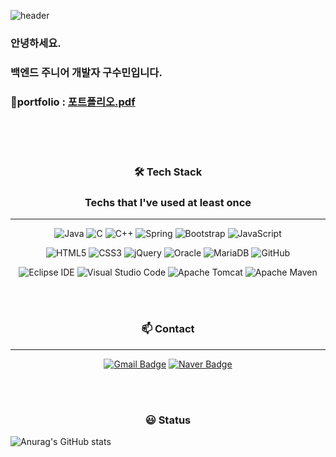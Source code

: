 

<!--
**ssuminee/ssuminee** is a ✨ _special_ ✨ repository because its `README.md` (this file) appears on your GitHub profile.

Here are some ideas to get you started:

- 🔭 I’m currently working on ...
- 🌱 I’m currently learning ...
- 👯 I’m looking to collaborate on ...
- 🤔 I’m looking for help with ...
- 💬 Ask me about ...
- 📫 How to reach me: ...
- 😄 Pronouns: ...
- ⚡ Fun fact: ...
-->

![header](https://capsule-render.vercel.app/api?type=slice&color=B8CFEC&height=300&section=header&text=Sumin%20Koo&fontSize=90)

### 안녕하세요.
### 백엔드 주니어 개발자 구수민입니다.

### 📄portfolio : [포트폴리오.pdf](https://github.com/ssuminee/ssuminee/files/9978517/default.pdf)

<br><br><br>


### <p align="center"> 🛠️ Tech Stack </p>
### <p align="center">Techs that I've used at least once </p> 

___

<div align="center">
  
  ![Java](https://img.shields.io/badge/Java-007396.svg?&style=for-the-badge&logo=Java&logoColor=white)
  ![C](https://img.shields.io/badge/c-%2300599C.svg?style=for-the-badge&logo=c&logoColor=white)
  ![C++](https://img.shields.io/badge/c++-%2300599C.svg?style=for-the-badge&logo=c%2B%2B&logoColor=white)
  ![Spring](https://img.shields.io/badge/Spring-6DB33F.svg?&style=for-the-badge&logo=Spring&logoColor=white)
  ![Bootstrap](https://img.shields.io/badge/bootstrap-%23563D7C.svg?style=for-the-badge&logo=bootstrap&logoColor=white)
  ![JavaScript](https://img.shields.io/badge/JavaScript-F7DF1E.svg?&style=for-the-badge&logo=JavaScript&logoColor=white)
  
  ![HTML5](https://img.shields.io/badge/html5-%23E34F26.svg?style=for-the-badge&logo=html5&logoColor=white)
  ![CSS3](https://img.shields.io/badge/css3-%231572B6.svg?style=for-the-badge&logo=css3&logoColor=white)
  ![jQuery](https://img.shields.io/badge/jquery-%230769AD.svg?style=for-the-badge&logo=jquery&logoColor=white)
  ![Oracle](https://img.shields.io/badge/Oracle-F80000.svg?&style=for-the-badge&logo=Oracle&logoColor=white)
  ![MariaDB](https://img.shields.io/badge/MariaDB-003545?style=for-the-badge&logo=mariadb&logoColor=white)
  ![GitHub](https://img.shields.io/badge/github-%23121011.svg?style=for-the-badge&logo=github&logoColor=white)
  
  ![Eclipse IDE](https://img.shields.io/badge/Eclipse%20IDE-2C2255.svg?&style=for-the-badge&logo=Eclipse%20IDE&logoColor=white)
  ![Visual Studio Code](https://img.shields.io/badge/Visual%20Studio%20Code-007ACC.svg?&style=for-the-badge&logo=Visual%20Studio%20Code&logoColor=white)
  ![Apache Tomcat](https://img.shields.io/badge/apache%20tomcat-%23F8DC75.svg?style=for-the-badge&logo=apache-tomcat&logoColor=black)
  ![Apache Maven](https://img.shields.io/badge/Apache%20Maven-C71A36?style=for-the-badge&logo=Apache%20Maven&logoColor=white)
</div>

<br><br>
  
### <p align="center"> 📫 Contact </p>
___
<div align="center">
  
  [![Gmail Badge](https://img.shields.io/badge/Gmail-d14836?style=flat-square&logo=Gmail&logoColor=white&link=mailto:rntnalseee@gmail.com)](mailto:rntnalseee@gmail.com)
  [![Naver Badge](https://img.shields.io/badge/Naver-03C75A?style=flat-square&logo=Naver&logoColor=white&link=mailto:gsm1731@naver.com)](mailto:gsm1731@naver.com)
</div>

<br><br>

### <p align="center"> 😃 Status </p>
![Anurag's GitHub stats](https://github-readme-stats.vercel.app/api?username=ssuminee&theme=transparent_icons=true)

  
  
